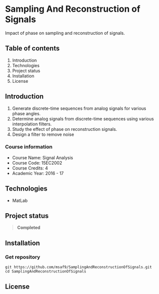 # Sampling And Reconstruction of Signals
Impact of phase on sampling and reconstruction of signals.

## Table of contents
1. Introduction
2. Technologies
3. Project status
4. Installation
5. License

## Introduction
1. Generate discrete-time sequences from analog signals for various phase angles.
2. Determine analog signals from discrete-time sequences using various interpolation filters.
3. Study the effect of phase on reconstruction signals.
4. Design a filter to remove noise

### Course information
- Course Name: Signal Analysis
- Course Code: 15EC2002
- Course Credits: 4
- Academic Year: 2016 - 17

## Technologies
- MatLab

## Project status
> **Completed**

## Installation
### Get repository
```git
git https://github.com/msaf9/SamplingAndReconstructionOfSignals.git
cd SamplingAndReconstructionOfSignals
```

## License
